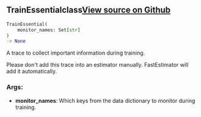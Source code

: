 ## TrainEssential<span class="tag">class</span><a class="sourcelink" href=https://github.com/fastestimator/fastestimator/blob/r1.1/fastestimator/trace/trace.py/#L134-L181>View source on Github</a>
```python
TrainEssential(
	monitor_names: Set[str]
)
-> None
```
A trace to collect important information during training.

Please don't add this trace into an estimator manually. FastEstimator will add it automatically.


<h3>Args:</h3>


* **monitor_names**: Which keys from the data dictionary to monitor during training.

